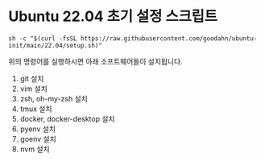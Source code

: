 # Ubuntu 22.04 초기 설정 스크립트

```
sh -c "$(curl -fsSL https://raw.githubusercontent.com/goodahn/ubuntu-init/main/22.04/setup.sh)"
```

위의 명령어를 실행하시면 아래 소프트웨어들이 설치됩니다.

1. git 설치
2. vim 설치
3. zsh, oh-my-zsh 설치
4. tmux 설치
5. docker, docker-desktop 설치
6. pyenv 설치
7. goenv 설치
8. nvm 설치
